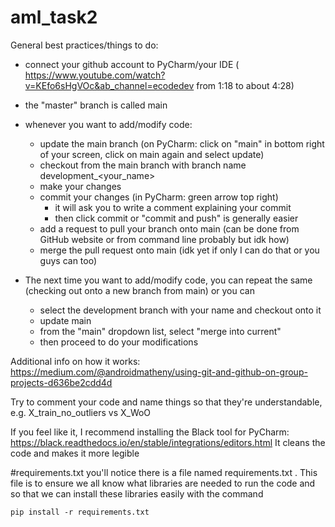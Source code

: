 # aml_task2
General best practices/things to do: 
- connect your github account to PyCharm/your IDE (
  https://www.youtube.com/watch?v=KEfo6sHgVOc&ab_channel=ecodedev from 1:18 to about 4:28)
- the "master" branch is called main
- whenever you want to add/modify code:
    - update the main branch (on PyCharm: click on "main" in bottom right of your screen, click on main again and select update)
    - checkout from the main branch with branch name development_<your_name>
    - make your changes
    - commit your changes (in PyCharm: green arrow top right)
        - it will ask you to write a comment explaining your commit
        - then click commit or "commit and push" is generally easier
    - add a request to pull your branch onto main (can be done from GitHub website or from command line probably but idk how)
    - merge the pull request onto main (idk yet if only I can do that or you guys can too)
    
    
- The next time you want to add/modify code, you can repeat the same (checking out onto a new branch from main) or you can 
  - select the development branch with your name and checkout onto it
  - update main 
  - from the "main" dropdown list, select "merge into current" 
  - then proceed to do your modifications
    
Additional info on how it works: https://medium.com/@androidmatheny/using-git-and-github-on-group-projects-d636be2cdd4d

Try to comment your code and name things so that they're understandable, e.g. X_train_no_outliers vs X_WoO

If you feel like it, I recommend installing the Black tool for PyCharm: https://black.readthedocs.io/en/stable/integrations/editors.html
It cleans the code and makes it more legible

#requirements.txt
you'll notice there is a file named requirements.txt . This file is to ensure we all know
what libraries are needed to run the code and so that we can install these libraries easily 
with the command

`pip install -r requirements.txt`